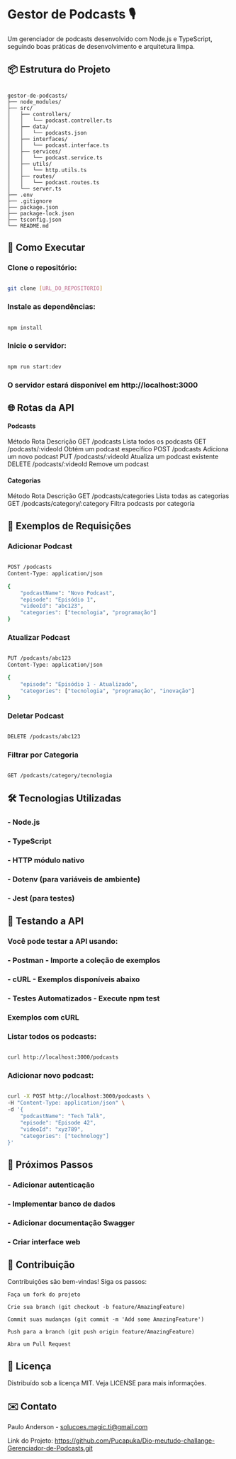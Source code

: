 # Gestor de Podcasts 🎙️

Um gerenciador de podcasts desenvolvido com Node.js e TypeScript, seguindo boas práticas de desenvolvimento e arquitetura limpa.

## 📦 Estrutura do Projeto

```text

gestor-de-podcasts/
├── node_modules/
├── src/
│   ├── controllers/
│   │   └── podcast.controller.ts
│   ├── data/
│   │   └── podcasts.json
│   ├── interfaces/
│   │   └── podcast.interface.ts
│   ├── services/
│   │   └── podcast.service.ts
│   ├── utils/
│   │   └── http.utils.ts
│   ├── routes/
│   │   └── podcast.routes.ts
│   └── server.ts
├── .env
├── .gitignore
├── package.json
├── package-lock.json
├── tsconfig.json
└── README.md

```

## 🚀 Como Executar

### Clone o repositório:

``` bash

git clone [URL_DO_REPOSITORIO]
```
### Instale as dependências:



```bash

npm install
```
### Inicie o servidor:


```bash

npm run start:dev

```
### O servidor estará disponível em http://localhost:3000

## 🌐 Rotas da API
#### Podcasts
Método 	      Rota	                   Descrição
GET	         /podcasts	            Lista todos os podcasts
GET	         /podcasts/:videoId	    Obtém um podcast específico
POST	     /podcasts	            Adiciona um novo podcast
PUT	         /podcasts/:videoId	    Atualiza um podcast existente
DELETE	     /podcasts/:videoId	    Remove um podcast

#### Categorias
Método	      Rota	                           Descrição
GET	         /podcasts/categories	          Lista todas as categorias
GET	         /podcasts/category/:category	  Filtra podcasts por categoria


## 📝 Exemplos de Requisições
### Adicionar Podcast

```bash

POST /podcasts
Content-Type: application/json

{
    "podcastName": "Novo Podcast",
    "episode": "Episódio 1",
    "videoId": "abc123",
    "categories": ["tecnologia", "programação"]
}
```
### Atualizar Podcast

```bash

PUT /podcasts/abc123
Content-Type: application/json

{
    "episode": "Episódio 1 - Atualizado",
    "categories": ["tecnologia", "programação", "inovação"]
}
```

### Deletar Podcast

```bash

DELETE /podcasts/abc123
```

### Filtrar por Categoria

```bash

GET /podcasts/category/tecnologia
```

## 🛠️ Tecnologias Utilizadas

### - Node.js 
### - TypeScript 
### - HTTP módulo nativo
### - Dotenv (para variáveis de ambiente)
### - Jest (para testes)

## 🧪 Testando a API

### Você pode testar a API usando:

### - Postman - Importe a coleção de exemplos
### - cURL - Exemplos disponíveis abaixo 
### - Testes Automatizados - Execute **npm test**

### Exemplos com cURL

### Listar todos os podcasts:

```bash

curl http://localhost:3000/podcasts
```

### Adicionar novo podcast:

```bash

curl -X POST http://localhost:3000/podcasts \
-H "Content-Type: application/json" \
-d '{
    "podcastName": "Tech Talk",
    "episode": "Episode 42",
    "videoId": "xyz789",
    "categories": ["technology"]
}'
```
## 📌 Próximos Passos

### - Adicionar autenticação
### - Implementar banco de dados
### - Adicionar documentação Swagger
### - Criar interface web

## 🤝 Contribuição

Contribuições são bem-vindas! Siga os passos:

    Faça um fork do projeto

    Crie sua branch (git checkout -b feature/AmazingFeature)

    Commit suas mudanças (git commit -m 'Add some AmazingFeature')

    Push para a branch (git push origin feature/AmazingFeature)

    Abra um Pull Request

## 📄 Licença

Distribuído sob a licença MIT. Veja LICENSE para mais informações.

## ✉️ Contato

Paulo Anderson - solucoes.magic.ti@gmail.com

Link do Projeto: https://github.com/Pucapuka/Dio-meutudo-challange-Gerenciador-de-Podcasts.git